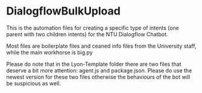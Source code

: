 # DialogflowBulkUpload

This is the automation files for creating a specific type of intents (one parent with two children intents) for the NTU Dialogflow Chatbot.

Most files are boilerplate files and ceaned info files from the University staff, while the main workhorse is big.py

Please do note that in the Lyon-Template folder there are two files that deserve a bit more attention: agent.js and package.json. Please do use the newest version for these two files otherwise the behaviours of the bot will be suspicious as well. 
